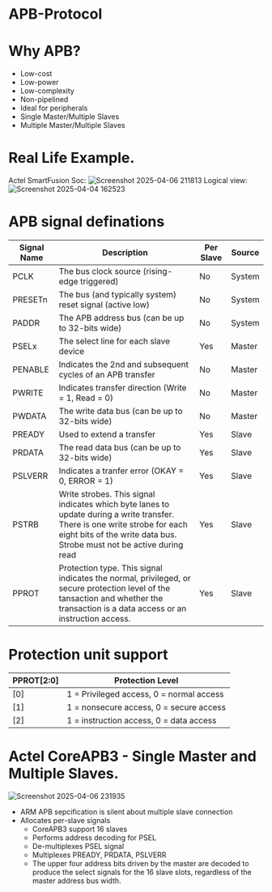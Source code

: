 # APB-Protocol
# Why APB?
- Low-cost
- Low-power
- Low-complexity
- Non-pipelined
- Ideal for peripherals
- Single Master/Multiple Slaves
- Multiple Master/Multiple Slaves
  
# Real Life Example.
Actel SmartFusion Soc:
![Screenshot 2025-04-06 211813](https://github.com/user-attachments/assets/6857af87-47a0-4f05-906d-2a62fd0ca195)
Logical view:
![Screenshot 2025-04-04 162523](https://github.com/user-attachments/assets/1a5782c9-8f59-4e90-9fb5-611084e9d65a)

# APB signal definations
| Signal Name | Description                                                   | Per Slave | Source |
|-------------|---------------------------------------------------------------|-----------|--------|
| PCLK        | The bus clock source (rising-edge triggered)                  | No        | System |
| PRESETn     | The bus (and typically system) reset signal (active low)      | No        | System |
| PADDR       | The APB address bus (can be up to 32-bits wide)               | No        | System |
| PSELx       | The select line for each slave device                         | Yes       | Master |
| PENABLE     | Indicates the 2nd and subsequent cycles of an APB transfer    | No        | Master |
| PWRITE      | Indicates transfer direction (Write = 1, Read = 0)            | No        | Master |
| PWDATA      | The write data bus (can be up to 32-bits wide)                | No        | Master |
| PREADY      | Used to extend a transfer                                     | Yes       | Slave  |
| PRDATA      | The read data bus (can be up to 32-bits wide)                 | Yes       | Slave  |
| PSLVERR     | Indicates a tranfer error (OKAY = 0, ERROR = 1)               | Yes       | Slave  |
| PSTRB       | Write strobes. This signal indicates which byte lanes to update during a write transfer. There is one write strobe for each eight bits of the write data bus. Strobe must not be active during read | Yes       | Slave  |
| PPROT       | Protection type. This signal indicates the normal, privileged, or secure protection level of the tansaction and whether the transaction is a data access or an instruction access.   | Yes       | Slave  |

# Protection unit support
| PPROT[2:0] | Protection Level                          |
|------------|-------------------------------------------| 
| [0]        | 1 = Privileged access,  0 = normal access |
| [1]        | 1 = nonsecure access,   0 = secure access |
| [2]        | 1 = instruction access, 0 = data access   |  

# Actel CoreAPB3 - Single Master and Multiple Slaves.
![Screenshot 2025-04-06 231935](https://github.com/user-attachments/assets/ae8fe979-9579-46f6-a678-b1ff53b33a46)
* ARM APB sepcification is silent about multiple slave connection
* Allocates per-slave signals
  - CoreAPB3 support 16 slaves
  - Performs address decoding for PSEL
  - De-multiplexes PSEL signal
  - Multiplexes PREADY, PRDATA, PSLVERR
  - The upper four address bits driven by the master are decoded to produce the select signals for the 16 slave slots, regardless of the master address bus width.

